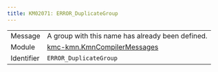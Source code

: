 ```yaml
---
title: KM02071: ERROR_DuplicateGroup
---
```


|            |           |
|------------|---------- |
| Message    | A group with this name has already been defined\. |
| Module     | [kmc-kmn.KmnCompilerMessages](kmc-kmn.kmncompilermessages) |
| Identifier | `ERROR_DuplicateGroup` |


